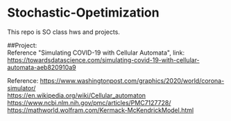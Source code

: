 # Stochastic-Opetimization

This repo is SO class hws and projects.

##Project:  
Reference "Simulating COVID-19 with Cellular Automata", link:  
https://towardsdatascience.com/simulating-covid-19-with-cellular-automata-aeb820910a9

Reference:
https://www.washingtonpost.com/graphics/2020/world/corona-simulator/  
https://en.wikipedia.org/wiki/Cellular_automaton  
https://www.ncbi.nlm.nih.gov/pmc/articles/PMC7127728/  
https://mathworld.wolfram.com/Kermack-McKendrickModel.html  


